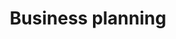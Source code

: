 ---
title: Business planning
longTitle: 'Business planning'
tags:
- gccommon
use:
- "[[Business plans]]"
---